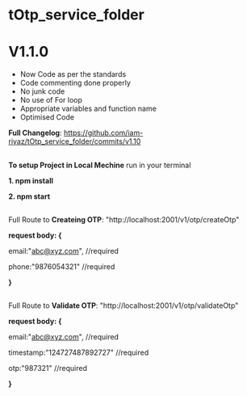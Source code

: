 # tOtp_service_folder
<h1>V1.1.0</h1>

- Now Code as per the standards
- Code commenting done properly 
- No junk code
- No use of For loop
- Appropriate variables and function name
- Optimised Code

**Full Changelog**: https://github.com/iam-riyaz/tOtp_service_folder/commits/v1.10
##
**To setup Project in Local Mechine**
run in your terminal 

**1. npm install**

**2. npm start**
##

Full Route to **Createing OTP**: "http://localhost:2001/v1/otp/createOtp"


**request body:
{**

email:"abc@xyz.com",  //required 


phone:"9876054321"  //required 

**}**

##

Full Route to **Validate OTP**: "http://localhost:2001/v1/otp/validateOtp"

**request body:
{**

email:"abc@xyz.com",  //required 

timestamp:"124727487892727" //required 

otp:"987321"  //required 

**}**
